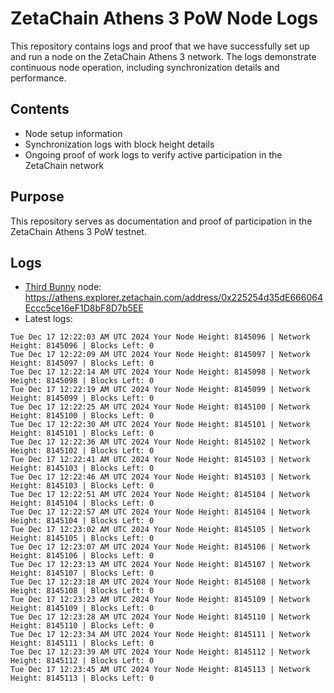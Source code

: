 # ZetaChain Athens 3 PoW Node Logs
This repository contains logs and proof that we have successfully set up and run a node on the ZetaChain Athens 3 network. The logs demonstrate continuous node operation, including synchronization details and performance.

## Contents
- Node setup information
- Synchronization logs with block height details
- Ongoing proof of work logs to verify active participation in the ZetaChain network

## Purpose
This repository serves as documentation and proof of participation in the ZetaChain Athens 3 PoW testnet.

## Logs

- [Third Bunny](https://thirdbunny.xyz/) node: https://athens.explorer.zetachain.com/address/0x225254d35dE666064Eccc5ce16eF1D8bF8D7b5EE
- Latest logs:
```
Tue Dec 17 12:22:03 AM UTC 2024 Your Node Height: 8145096 | Network Height: 8145096 | Blocks Left: 0
Tue Dec 17 12:22:09 AM UTC 2024 Your Node Height: 8145097 | Network Height: 8145097 | Blocks Left: 0
Tue Dec 17 12:22:14 AM UTC 2024 Your Node Height: 8145098 | Network Height: 8145098 | Blocks Left: 0
Tue Dec 17 12:22:19 AM UTC 2024 Your Node Height: 8145099 | Network Height: 8145099 | Blocks Left: 0
Tue Dec 17 12:22:25 AM UTC 2024 Your Node Height: 8145100 | Network Height: 8145100 | Blocks Left: 0
Tue Dec 17 12:22:30 AM UTC 2024 Your Node Height: 8145101 | Network Height: 8145101 | Blocks Left: 0
Tue Dec 17 12:22:36 AM UTC 2024 Your Node Height: 8145102 | Network Height: 8145102 | Blocks Left: 0
Tue Dec 17 12:22:41 AM UTC 2024 Your Node Height: 8145103 | Network Height: 8145103 | Blocks Left: 0
Tue Dec 17 12:22:46 AM UTC 2024 Your Node Height: 8145103 | Network Height: 8145103 | Blocks Left: 0
Tue Dec 17 12:22:51 AM UTC 2024 Your Node Height: 8145104 | Network Height: 8145104 | Blocks Left: 0
Tue Dec 17 12:22:57 AM UTC 2024 Your Node Height: 8145104 | Network Height: 8145104 | Blocks Left: 0
Tue Dec 17 12:23:02 AM UTC 2024 Your Node Height: 8145105 | Network Height: 8145105 | Blocks Left: 0
Tue Dec 17 12:23:07 AM UTC 2024 Your Node Height: 8145106 | Network Height: 8145106 | Blocks Left: 0
Tue Dec 17 12:23:13 AM UTC 2024 Your Node Height: 8145107 | Network Height: 8145107 | Blocks Left: 0
Tue Dec 17 12:23:18 AM UTC 2024 Your Node Height: 8145108 | Network Height: 8145108 | Blocks Left: 0
Tue Dec 17 12:23:23 AM UTC 2024 Your Node Height: 8145109 | Network Height: 8145109 | Blocks Left: 0
Tue Dec 17 12:23:28 AM UTC 2024 Your Node Height: 8145110 | Network Height: 8145110 | Blocks Left: 0
Tue Dec 17 12:23:34 AM UTC 2024 Your Node Height: 8145111 | Network Height: 8145111 | Blocks Left: 0
Tue Dec 17 12:23:39 AM UTC 2024 Your Node Height: 8145112 | Network Height: 8145112 | Blocks Left: 0
Tue Dec 17 12:23:45 AM UTC 2024 Your Node Height: 8145113 | Network Height: 8145113 | Blocks Left: 0
```
